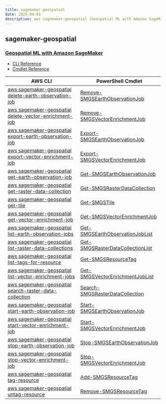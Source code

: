 ```yaml
---
title: sagemaker-geospatial
date: 2025-04-03
description: aws sagemaker-geospatial (Geospatial ML with Amazon SageMaker) command/cmdlet list.
---
```


## sagemaker-geospatial

### [Geospatial ML with Amazon SageMaker](https://aws.amazon.com/sagemaker/geospatial/)

* [CLI Reference](https://awscli.amazonaws.com/v2/documentation/api/latest/reference/sagemaker-geospatial/index.html)
* [Cmdlet Reference](https://docs.aws.amazon.com/powershell/latest/reference/items/SageMakerGeospatial_cmdlets.html)

|AWS CLI|PowerShell Cmdlet|
|----|----|
|[aws sagemaker-geospatial delete-earth-observation-job](https://awscli.amazonaws.com/v2/documentation/api/latest/reference/sagemaker-geospatial/delete-earth-observation-job.html)|[Remove-SMGSEarthObservationJob](https://docs.aws.amazon.com/powershell/latest/reference/items/Remove-SMGSEarthObservationJob.html)|
|[aws sagemaker-geospatial delete-vector-enrichment-job](https://awscli.amazonaws.com/v2/documentation/api/latest/reference/sagemaker-geospatial/delete-vector-enrichment-job.html)|[Remove-SMGSVectorEnrichmentJob](https://docs.aws.amazon.com/powershell/latest/reference/items/Remove-SMGSVectorEnrichmentJob.html)|
|[aws sagemaker-geospatial export-earth-observation-job](https://awscli.amazonaws.com/v2/documentation/api/latest/reference/sagemaker-geospatial/export-earth-observation-job.html)|[Export-SMGSEarthObservationJob](https://docs.aws.amazon.com/powershell/latest/reference/items/Export-SMGSEarthObservationJob.html)|
|[aws sagemaker-geospatial export-vector-enrichment-job](https://awscli.amazonaws.com/v2/documentation/api/latest/reference/sagemaker-geospatial/export-vector-enrichment-job.html)|[Export-SMGSVectorEnrichmentJob](https://docs.aws.amazon.com/powershell/latest/reference/items/Export-SMGSVectorEnrichmentJob.html)|
|[aws sagemaker-geospatial get-earth-observation-job](https://awscli.amazonaws.com/v2/documentation/api/latest/reference/sagemaker-geospatial/get-earth-observation-job.html)|[Get-SMGSEarthObservationJob](https://docs.aws.amazon.com/powershell/latest/reference/items/Get-SMGSEarthObservationJob.html)|
|[aws sagemaker-geospatial get-raster-data-collection](https://awscli.amazonaws.com/v2/documentation/api/latest/reference/sagemaker-geospatial/get-raster-data-collection.html)|[Get-SMGSRasterDataCollection](https://docs.aws.amazon.com/powershell/latest/reference/items/Get-SMGSRasterDataCollection.html)|
|[aws sagemaker-geospatial get-tile](https://awscli.amazonaws.com/v2/documentation/api/latest/reference/sagemaker-geospatial/get-tile.html)|[Get-SMGSTile](https://docs.aws.amazon.com/powershell/latest/reference/items/Get-SMGSTile.html)|
|[aws sagemaker-geospatial get-vector-enrichment-job](https://awscli.amazonaws.com/v2/documentation/api/latest/reference/sagemaker-geospatial/get-vector-enrichment-job.html)|[Get-SMGSVectorEnrichmentJob](https://docs.aws.amazon.com/powershell/latest/reference/items/Get-SMGSVectorEnrichmentJob.html)|
|[aws sagemaker-geospatial list-earth-observation-jobs](https://awscli.amazonaws.com/v2/documentation/api/latest/reference/sagemaker-geospatial/list-earth-observation-jobs.html)|[Get-SMGSEarthObservationJobList](https://docs.aws.amazon.com/powershell/latest/reference/items/Get-SMGSEarthObservationJobList.html)|
|[aws sagemaker-geospatial list-raster-data-collections](https://awscli.amazonaws.com/v2/documentation/api/latest/reference/sagemaker-geospatial/list-raster-data-collections.html)|[Get-SMGSRasterDataCollectionList](https://docs.aws.amazon.com/powershell/latest/reference/items/Get-SMGSRasterDataCollectionList.html)|
|[aws sagemaker-geospatial list-tags-for-resource](https://awscli.amazonaws.com/v2/documentation/api/latest/reference/sagemaker-geospatial/list-tags-for-resource.html)|[Get-SMGSResourceTag](https://docs.aws.amazon.com/powershell/latest/reference/items/Get-SMGSResourceTag.html)|
|[aws sagemaker-geospatial list-vector-enrichment-jobs](https://awscli.amazonaws.com/v2/documentation/api/latest/reference/sagemaker-geospatial/list-vector-enrichment-jobs.html)|[Get-SMGSVectorEnrichmentJobList](https://docs.aws.amazon.com/powershell/latest/reference/items/Get-SMGSVectorEnrichmentJobList.html)|
|[aws sagemaker-geospatial search-raster-data-collection](https://awscli.amazonaws.com/v2/documentation/api/latest/reference/sagemaker-geospatial/search-raster-data-collection.html)|[Search-SMGSRasterDataCollection](https://docs.aws.amazon.com/powershell/latest/reference/items/Search-SMGSRasterDataCollection.html)|
|[aws sagemaker-geospatial start-earth-observation-job](https://awscli.amazonaws.com/v2/documentation/api/latest/reference/sagemaker-geospatial/start-earth-observation-job.html)|[Start-SMGSEarthObservationJob](https://docs.aws.amazon.com/powershell/latest/reference/items/Start-SMGSEarthObservationJob.html)|
|[aws sagemaker-geospatial start-vector-enrichment-job](https://awscli.amazonaws.com/v2/documentation/api/latest/reference/sagemaker-geospatial/start-vector-enrichment-job.html)|[Start-SMGSVectorEnrichmentJob](https://docs.aws.amazon.com/powershell/latest/reference/items/Start-SMGSVectorEnrichmentJob.html)|
|[aws sagemaker-geospatial stop-earth-observation-job](https://awscli.amazonaws.com/v2/documentation/api/latest/reference/sagemaker-geospatial/stop-earth-observation-job.html)|[Stop-SMGSEarthObservationJob](https://docs.aws.amazon.com/powershell/latest/reference/items/Stop-SMGSEarthObservationJob.html)|
|[aws sagemaker-geospatial stop-vector-enrichment-job](https://awscli.amazonaws.com/v2/documentation/api/latest/reference/sagemaker-geospatial/stop-vector-enrichment-job.html)|[Stop-SMGSVectorEnrichmentJob](https://docs.aws.amazon.com/powershell/latest/reference/items/Stop-SMGSVectorEnrichmentJob.html)|
|[aws sagemaker-geospatial tag-resource](https://awscli.amazonaws.com/v2/documentation/api/latest/reference/sagemaker-geospatial/tag-resource.html)|[Add-SMGSResourceTag](https://docs.aws.amazon.com/powershell/latest/reference/items/Add-SMGSResourceTag.html)|
|[aws sagemaker-geospatial untag-resource](https://awscli.amazonaws.com/v2/documentation/api/latest/reference/sagemaker-geospatial/untag-resource.html)|[Remove-SMGSResourceTag](https://docs.aws.amazon.com/powershell/latest/reference/items/Remove-SMGSResourceTag.html)|


